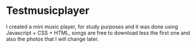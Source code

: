 # Testmusicplayer
I created a mini music player, for study purposes and it was done using Javascript + CSS + HTML, songs are free to download less the first one and also the photos that I will change later.
